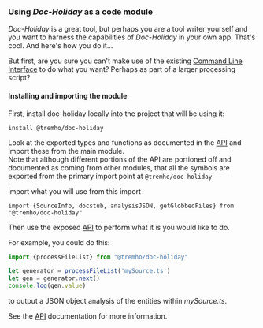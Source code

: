 
### Using _Doc-Holiday_ as a code module

_Doc-Holiday_ is a great tool, but perhaps you are a tool writer yourself
and you want to harness the capabilities of _Doc-Holiday_ in your own
app.  That's cool.  And here's how you do it...

But first, are you sure you can't make use of the existing [Command Line Interface](CLI)
to do what you want? Perhaps as part of a larger processing script?

#### Installing and importing the module

First, install doc-holiday locally into the project that will be using it:
```
install @tremho/doc-holiday
```

Look at the exported types and functions as documented in the [API](API) 
and import these from the main module.  
Note that although different portions of the API are portioned off 
and documented as coming from other modules, that all the symbols
are exported from the primary import point at `@tremho/doc-holiday`

import what you will use from this import

```
import {SourceInfo, docstub, analysisJSON, getGlobbedFiles} from "@tremho/doc-holiday"

```

Then use the exposed [API](API) to perform what it is you would like to do.

For example, you could do this:

```typescript
import {processFileList} from "@tremho/doc-holiday"

let generator = processFileList('mySource.ts')
let gen = generator.next()
console.log(gen.value)
```
to output a JSON object analysis of the entities within _mySource.ts_.

See the [API](API) documentation for more information.

